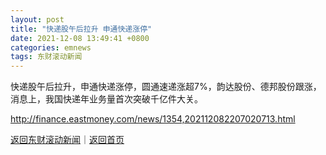 ```yaml
---
layout: post
title: "快递股午后拉升 申通快递涨停"
date: 2021-12-08 13:49:41 +0800
categories: emnews
tags: 东财滚动新闻
---
```


快递股午后拉升，申通快递涨停，圆通速递涨超7%，韵达股份、德邦股份跟涨，消息上，我国快递年业务量首次突破千亿件大关。

<http://finance.eastmoney.com/news/1354,202112082207020713.html>

[返回东财滚动新闻](//finews.withounder.com/emnews/)｜[返回首页](//finews.withounder.com/)